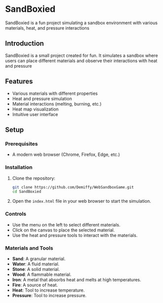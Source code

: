 # SandBoxied

SandBoxied is a fun project simulating a sandbox environment with various materials, heat, and pressure interactions

## Introduction

SandBoxied is a small project created for fun. It simulates a sandbox where users can place different materials and observe their interactions with heat and pressure

## Features

- Various materials with different properties
- Heat and pressure simulation
- Material interactions (melting, burning, etc.)
- Heat map visualization
- Intuitive user interface

## Setup

### Prerequisites

- A modern web browser (Chrome, Firefox, Edge, etc.)

### Installation

1. Clone the repository:
    ```bash
    git clone https://github.com/Demiffy/WebSandboxGame.git
    cd SandBoxied
    ```

2. Open the `index.html` file in your web browser to start the simulation.

### Controls

- Use the menu on the left to select different materials.
- Click on the canvas to place the selected material.
- Use the heat and pressure tools to interact with the materials.

### Materials and Tools

- **Sand**: A granular material.
- **Water**: A fluid material.
- **Stone**: A solid material.
- **Wood**: A flammable material.
- **Iron**: A metal that absorbs heat and melts at high temperatures.
- **Fire**: A source of heat.
- **Heat**: Tool to increase temperature.
- **Pressure**: Tool to increase pressure.
